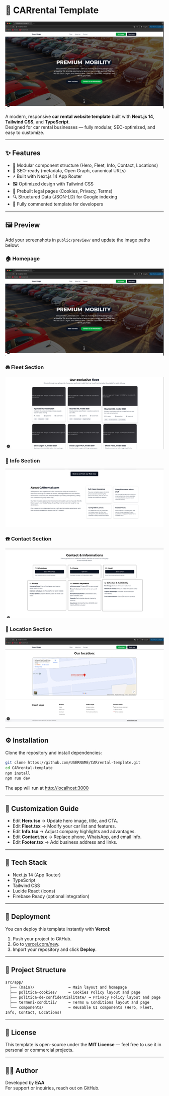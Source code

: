 

# 🚗 CARrental Template

<p align="center">
  <img src="./public/preview/homepage.png" alt="Homepage Preview" width="800"/>
</p>

A modern, responsive **car rental website template** built with **Next.js 14**, **Tailwind CSS**, and **TypeScript**.  
Designed for car rental businesses — fully modular, SEO-optimized, and easy to customize.

---

## ✨ Features
- 🧱 Modular component structure (Hero, Fleet, Info, Contact, Locations)
- 🧭 SEO-ready (metadata, Open Graph, canonical URLs)
- ⚡ Built with Next.js 14 App Router
- 🖼️ Optimized design with Tailwind CSS
- 📜 Prebuilt legal pages (Cookies, Privacy, Terms)
- 🔍 Structured Data (JSON-LD) for Google indexing
- 💬 Fully commented template for developers

---

## 🖼️ Preview

Add your screenshots in `public/preview/` and update the image paths below:

### 🏠 Homepage
![Homepage preview](./public/preview/homepage.png)

### 🚘 Fleet Section
![Fleet section preview](./public/preview/fleet-section.png)

### 🧾 Info Section
![Info section preview](./public/preview/info-section.png)

### ☎️ Contact Section
![Contact section preview](./public/preview/contact-section.png)

### 📍 Location Section
![Location section preview](./public/preview/location-section.png)

---

## ⚙️ Installation

Clone the repository and install dependencies:

```bash
git clone https://github.com/USERNAME/CARrental-template.git
cd CARrental-template
npm install
npm run dev
```

The app will run at [http://localhost:3000](http://localhost:3000)

---

## 🧩 Customization Guide

- Edit **Hero.tsx** → Update hero image, title, and CTA.
- Edit **Fleet.tsx** → Modify your car list and features.
- Edit **Info.tsx** → Adjust company highlights and advantages.
- Edit **Contact.tsx** → Replace phone, WhatsApp, and email info.
- Edit **Footer.tsx** → Add business address and links.

---

## 🧠 Tech Stack
- Next.js 14 (App Router)
- TypeScript
- Tailwind CSS
- Lucide React (icons)
- Firebase Ready (optional integration)

---

## 🧰 Deployment

You can deploy this template instantly with **Vercel**:

1. Push your project to GitHub.
2. Go to [vercel.com/new](https://vercel.com/new).
3. Import your repository and click **Deploy**.

---

## 🧭 Project Structure
```
src/app/
  ├── (main)/               → Main layout and homepage
  ├── politica-cookies/     → Cookies Policy layout and page
  ├── politica-de-confidentialitate/ → Privacy Policy layout and page
  ├── termeni-conditii/     → Terms & Conditions layout and page
  └── components/           → Reusable UI components (Hero, Fleet, Info, Contact, Locations)
```

---

## 📄 License

This template is open-source under the **MIT License** — feel free to use it in personal or commercial projects.

---

## 👨‍💻 Author
Developed by **EAA**  
For support or inquiries, reach out on GitHub.